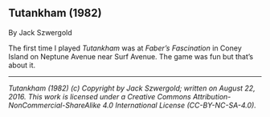 ## Tutankham (1982)

By Jack Szwergold

The first time I played *Tutankham* was at *Faber’s Fascination* in Coney Island on Neptune Avenue near Surf Avenue. The game was fun but that’s about it.

***

*Tutankham (1982) (c) Copyright by Jack Szwergold; written on August 22, 2016. This work is licensed under a Creative Commons Attribution-NonCommercial-ShareAlike 4.0 International License (CC-BY-NC-SA-4.0).*
